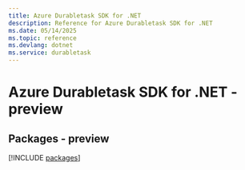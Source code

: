```yaml
---
title: Azure Durabletask SDK for .NET
description: Reference for Azure Durabletask SDK for .NET
ms.date: 05/14/2025
ms.topic: reference
ms.devlang: dotnet
ms.service: durabletask
---
```

# Azure Durabletask SDK for .NET - preview
## Packages - preview
[!INCLUDE [packages](durabletask-index.md)]